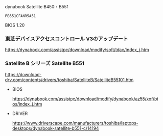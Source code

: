 dynabook Satellite B450・B551

`PB551CFANR5A51`

BIOS 1.20

### 東芝デバイスアクセスコントロール V3のアップデート

https://dynabook.com/assistpc/download/modify/soft/tdac/index_j.htm

### Satellite B シリーズ Satellite B551

https://download-drv.com/contents/drivers/toshiba/SatelliteB/SatelliteB55101.htm

- BIOS

  https://dynabook.com/assistpc/download/modify/dynabook/az55/xxf/bios/index_j.htm

- DRIVER

  https://www.driverscape.com/manufacturers/toshiba/laptops-desktops/dynabook-satellite-b551-c/14194